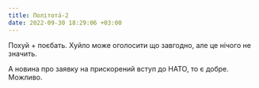 ```yaml
---
title: Політота́-2
date: 2022-09-30 18:29:06 +03:00
---
```


Похуй + поєбать. Хуйло може оголосити що завгодно, але це нічого не значить.

А новина про заявку на прискорений вступ до НАТО, то є добре. Можливо.
